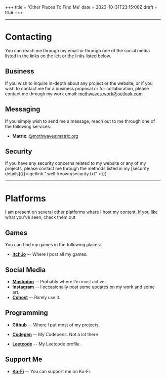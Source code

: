 +++
title = 'Other Places To Find Me'
date = 2023-10-31T23:15:08Z
draft = true
+++

---

# Contacting

You can reach me through my email or through one of the social media listed in the links on the left or the links listed below.

## Business

If you wish to inquire in-depth about any project or the website, or if you wish to contact me for a business proposal or for collaboration, please contact me through my work email: mothwaves.work@outlook.com

## Messaging

If you simply wish to send me a message, reach out to me through one of the following services:

- **Matrix**: [@mothwaves:matrix.org](https://matrix.to/#/@mothwaves:matrix.org)

## Security

If you have any security concerns related to my website or any of my projects, please contact me through the methods listed in my [security details]({{< getlink ".well-known/security.txt" >}}).

---

# Platforms

I am present on several other platforms where I host my content. If you like what you've seen, check them out:

## Games

You can find my games in the following places:

- **[Itch.io](https://mothwaves.itch.io/)** -- Where I post all my games.

## Social Media

- **[Mastodon](https://mastodon.gamedev.place/@MothWaves)** -- Probably where I'm most active.
- **[Instagram](https://www.instagram.com/waves.in.dreams/)** -- I occasionally post some updates on my work and some art.
- **[Cohost](https://cohost.org/primo-vista-poison)** -- Rarely use it.

## Programming

- **[Github](https://github.com/MothWaves)** -- Where I put most of my projects.

- **[Codepen](https://codepen.io/MothWaves)** -- My Codepens. Not a lot there

- **[Leetcode](https://leetcode.com/mothwaves/)** -- My Leetcode profile.

## Support Me

- **[Ko-Fi](https://ko-fi.com/mothwaves)** -- You can support me on Ko-Fi. 
